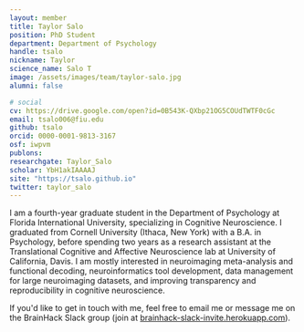 ```yaml
---
layout: member
title: Taylor Salo
position: PhD Student
department: Department of Psychology
handle: tsalo
nickname: Taylor
science_name: Salo T
image: /assets/images/team/taylor-salo.jpg
alumni: false

# social
cv: https://drive.google.com/open?id=0B543K-QXbp21OG5COUdTWTF0cGc
email: tsalo006@fiu.edu
github: tsalo
orcid: 0000-0001-9813-3167
osf: iwpvm
publons:
researchgate: Taylor_Salo
scholar: YbH1akIAAAAJ
site: "https://tsalo.github.io"
twitter: taylor_salo
---
```


I am a fourth-year graduate student in the Department of Psychology at Florida International University, specializing in Cognitive Neuroscience. I graduated from Cornell University (Ithaca, New York) with a B.A. in Psychology, before spending two years as a research assistant at the Translational Cognitive and Affective Neuroscience lab at University of California, Davis. I am mostly interested in neuroimaging meta-analysis and functional decoding, neuroinformatics tool development, data management for large neuroimaging datasets, and improving transparency and reproducibility in cognitive neuroscience.

If you'd like to get in touch with me, feel free to email me or message me on the BrainHack Slack group (join at [brainhack-slack-invite.herokuapp.com](https://brainhack-slack-invite.herokuapp.com)).
